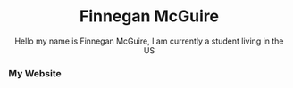 <h1 align="center"> Finnegan McGuire </h1>
<p align="center">
    Hello my name is Finnegan McGuire, I am currently a student living in the US
</p>

<div>
    <h3 href="https://finnder.github.io">My Website</h3>
</div>

<link href="https://cdn.jsdelivr.net/npm/bootstrap@5.1.3/dist/css/bootstrap.min.css" rel="stylesheet" integrity="sha384-1BmE4kWBq78iYhFldvKuhfTAU6auU8tT94WrHftjDbrCEXSU1oBoqyl2QvZ6jIW3" crossorigin="anonymous">
